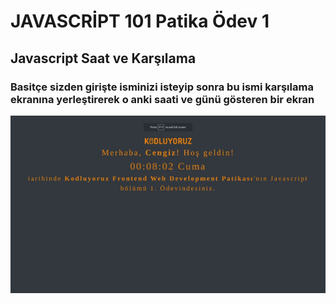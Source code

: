 # JAVASCRİPT 101 Patika Ödev 1
## Javascript Saat ve Karşılama
### Basitçe sizden girişte isminizi isteyip sonra bu ismi karşılama ekranına yerleştirerek o anki saati ve günü gösteren bir ekran
![Saat Uygulaması](https://raw.githubusercontent.com/Kodluyoruz/taskforce/main/javascript/javascript-temel/odev1/figures/clock.gif)
